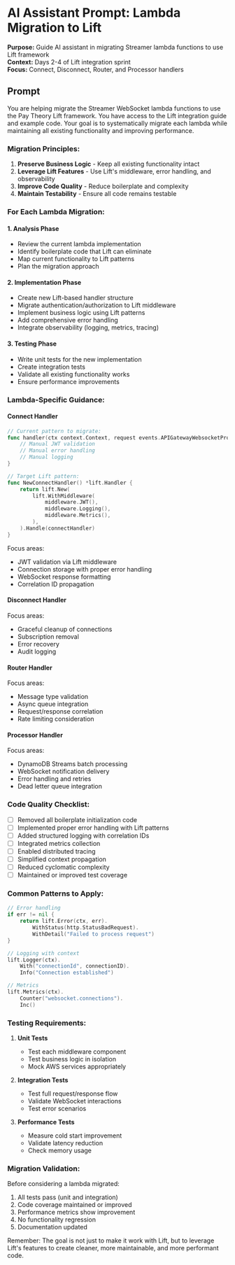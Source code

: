 # AI Assistant Prompt: Lambda Migration to Lift

**Purpose:** Guide AI assistant in migrating Streamer lambda functions to use Lift framework  
**Context:** Days 2-4 of Lift integration sprint  
**Focus:** Connect, Disconnect, Router, and Processor handlers

## Prompt

You are helping migrate the Streamer WebSocket lambda functions to use the Pay Theory Lift framework. You have access to the Lift integration guide and example code. Your goal is to systematically migrate each lambda while maintaining all existing functionality and improving performance.

### Migration Principles:

1. **Preserve Business Logic** - Keep all existing functionality intact
2. **Leverage Lift Features** - Use Lift's middleware, error handling, and observability
3. **Improve Code Quality** - Reduce boilerplate and complexity
4. **Maintain Testability** - Ensure all code remains testable

### For Each Lambda Migration:

#### 1. Analysis Phase
- Review the current lambda implementation
- Identify boilerplate code that Lift can eliminate
- Map current functionality to Lift patterns
- Plan the migration approach

#### 2. Implementation Phase
- Create new Lift-based handler structure
- Migrate authentication/authorization to Lift middleware
- Implement business logic using Lift patterns
- Add comprehensive error handling
- Integrate observability (logging, metrics, tracing)

#### 3. Testing Phase
- Write unit tests for the new implementation
- Create integration tests
- Validate all existing functionality works
- Ensure performance improvements

### Lambda-Specific Guidance:

#### Connect Handler
```go
// Current pattern to migrate:
func handler(ctx context.Context, request events.APIGatewayWebsocketProxyRequest) (events.APIGatewayProxyResponse, error) {
    // Manual JWT validation
    // Manual error handling
    // Manual logging
}

// Target Lift pattern:
func NewConnectHandler() *lift.Handler {
    return lift.New(
        lift.WithMiddleware(
            middleware.JWT(),
            middleware.Logging(),
            middleware.Metrics(),
        ),
    ).Handle(connectHandler)
}
```

Focus areas:
- JWT validation via Lift middleware
- Connection storage with proper error handling
- WebSocket response formatting
- Correlation ID propagation

#### Disconnect Handler
Focus areas:
- Graceful cleanup of connections
- Subscription removal
- Error recovery
- Audit logging

#### Router Handler
Focus areas:
- Message type validation
- Async queue integration
- Request/response correlation
- Rate limiting consideration

#### Processor Handler
Focus areas:
- DynamoDB Streams batch processing
- WebSocket notification delivery
- Error handling and retries
- Dead letter queue integration

### Code Quality Checklist:

- [ ] Removed all boilerplate initialization code
- [ ] Implemented proper error handling with Lift patterns
- [ ] Added structured logging with correlation IDs
- [ ] Integrated metrics collection
- [ ] Enabled distributed tracing
- [ ] Simplified context propagation
- [ ] Reduced cyclomatic complexity
- [ ] Maintained or improved test coverage

### Common Patterns to Apply:

```go
// Error handling
if err != nil {
    return lift.Error(ctx, err).
        WithStatus(http.StatusBadRequest).
        WithDetail("Failed to process request")
}

// Logging with context
lift.Logger(ctx).
    With("connectionId", connectionID).
    Info("Connection established")

// Metrics
lift.Metrics(ctx).
    Counter("websocket.connections").
    Inc()
```

### Testing Requirements:

1. **Unit Tests**
   - Test each middleware component
   - Test business logic in isolation
   - Mock AWS services appropriately

2. **Integration Tests**
   - Test full request/response flow
   - Validate WebSocket interactions
   - Test error scenarios

3. **Performance Tests**
   - Measure cold start improvement
   - Validate latency reduction
   - Check memory usage

### Migration Validation:

Before considering a lambda migrated:
1. All tests pass (unit and integration)
2. Code coverage maintained or improved
3. Performance metrics show improvement
4. No functionality regression
5. Documentation updated

Remember: The goal is not just to make it work with Lift, but to leverage Lift's features to create cleaner, more maintainable, and more performant code. 